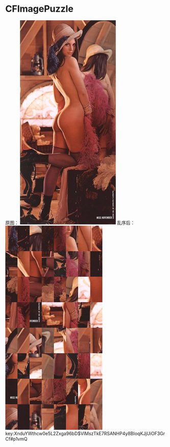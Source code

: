 # CFImagePuzzle
原图：
![原图](https://github.com/coful/CFImagePuzzle/blob/master/lena.jpg)
乱序后：
![新图](https://github.com/coful/CFImagePuzzle/blob/master/XnduYWthcw0e5L2Zxga96bD%24VlMszTkE7RSANHP4y8BIoqKJjUiOF3GrCf%23p1vmQ.png)  
key:XnduYWthcw0e5L2Zxga96bD$VlMszTkE7RSANHP4y8BIoqKJjUiOF3GrCf#p1vmQ
